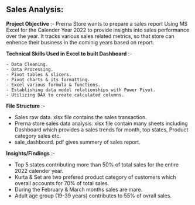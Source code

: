 ## Sales Analysis:

**Project Objective** :- Prerna Store wants to prepare a sales report Using MS Excel for the Calender Year 2022 to provide insights into sales performance over the year. It tracks various sales related metrics, so that store can enhence their business in the cominig years based on report.

**Technical Skills Used in Excel to built Dashboard** :-
    
    - Data Cleaning.
    - Data Processing.
    - Pivot tables & slicers.
    - Pivot charts & its formatting.
    - Excel various formula & functions.
    - Establishing data model relationships with Power Pivot.
    - Utilizing DAX to create calculated columns.

 **File Structure** :-
    
  - Sales raw data. xlsx file contains the sales transaction.
  - Prerna store sales data analysis. xlsx file contain many sheets including Dashboard which provides a sales trends for month, top states, Product category  sales 
    etc.
  - sale_dashboard. pdf gives summery of sales report.

**Insights/Findings** :-
  
   - Top 5 states contributing more than 50% of total sales for the entire 2022 calender year.
   - Kurta & Set are two prefered product category of customers which overall accounts for 70% of total sales.
   - During the February & March months sales are mare.
   - Adult age group (19-39 years) contributes to 55% of ovrall sales.
